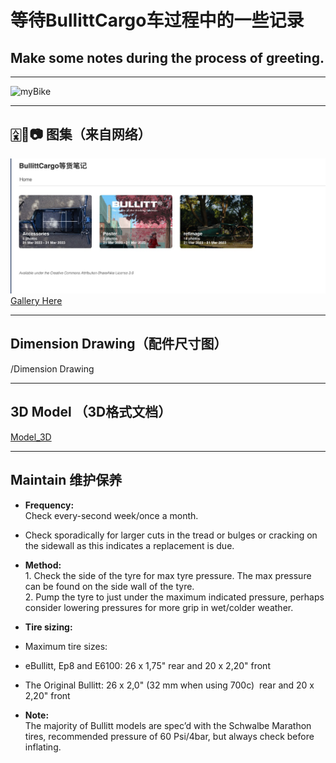 # 等待BullittCargo车过程中的一些记录
## Make some notes during the process of greeting. 

---
![myBike](https://github.com/JoeFirmament/Bullitt_Cargo_Bike_DaQ/blob/master/gallery/refImage/QBullitt.jpeg)

----
## 🀎🐼📷 图集（来自网络）
![ref](https://github.com/JoeFirmament/Bullitt_Cargo_Bike_DaQ/blob/master/gallery/refImage/ref.jpeg)
[Gallery Here](https://joefirmament.github.io/Bullitt_Cargo_Bike_DaQ/)

----

## Dimension Drawing（配件尺寸图）

/Dimension Drawing 

---
## 3D Model （3D格式文档）

[Model_3D](https://github.com/JoeFirmament/Bullitt_Cargo_Bike_DaQ/tree/master/Model_3D)

---
## Maintain 维护保养

- **Frequency:**  
  Check every-second week/once a month.  
- Check sporadically for larger cuts in the tread or bulges or cracking on the sidewall as this indicates a replacement is due.  
- **Method:**  
  ‍1. Check the side of the tyre for max tyre pressure. The max pressure can be found on the side wall of the tyre.  
	2. Pump the tyre to just under the maximum indicated pressure, perhaps consider lowering pressures for more grip in wet/colder weather.

- **Tire sizing:**  
- Maximum tire sizes:  
- eBullitt, Ep8 and E6100: 26 x 1,75" rear and 20 x 2,20" front  
- The Original Bullitt: 26 x 2,0" (32 mm when using 700c)  rear and 20 x 2,20" front  
- **Note:**  
  The majority of Bullitt models are spec’d with the Schwalbe Marathon tires, recommended pressure of 60 Psi/4bar, but always check before inflating.
